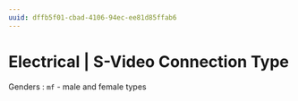 ```yaml
---
uuid: dffb5f01-cbad-4106-94ec-ee81d85ffab6
---
```

# Electrical | S-Video Connection Type

Genders
: `mf` - male and female types
